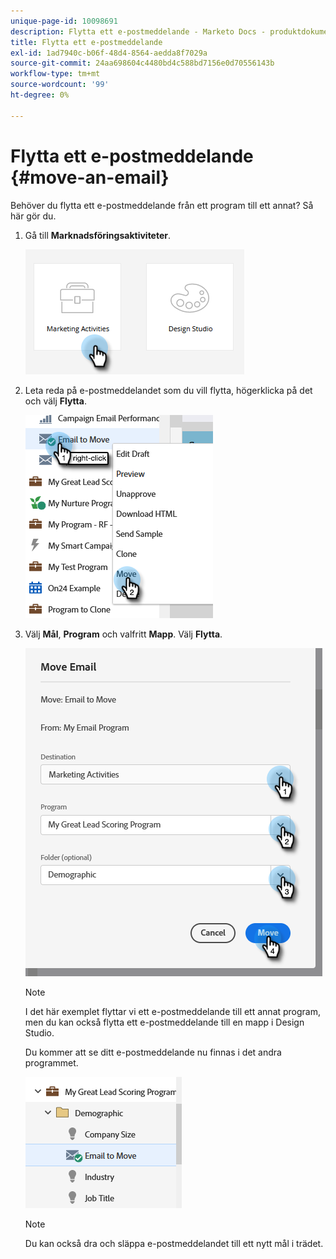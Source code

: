 ```yaml
---
unique-page-id: 10098691
description: Flytta ett e-postmeddelande - Marketo Docs - produktdokumentation
title: Flytta ett e-postmeddelande
exl-id: 1ad7940c-b06f-48d4-8564-aedda8f7029a
source-git-commit: 24aa698604c4480bd4c588bd7156e0d70556143b
workflow-type: tm+mt
source-wordcount: '99'
ht-degree: 0%

---
```


# Flytta ett e-postmeddelande {#move-an-email}

Behöver du flytta ett e-postmeddelande från ett program till ett annat? Så här gör du.

1. Gå till **Marknadsföringsaktiviteter**.

   ![](assets/move-an-email-1.png)

1. Leta reda på e-postmeddelandet som du vill flytta, högerklicka på det och välj **Flytta**.

   ![](assets/move-an-email-2.png)

1. Välj **Mål**, **Program** och valfritt **Mapp**. Välj **Flytta**.

   ![](assets/move-an-email-3.png)

   >[!NOTE]
   >
   >I det här exemplet flyttar vi ett e-postmeddelande till ett annat program, men du kan också flytta ett e-postmeddelande till en mapp i Design Studio.

   Du kommer att se ditt e-postmeddelande nu finnas i det andra programmet.

   ![](assets/move-an-email-4.png)

   >[!NOTE]
   >
   >Du kan också dra och släppa e-postmeddelandet till ett nytt mål i trädet.
